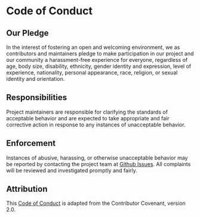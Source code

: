 # Code of Conduct

## Our Pledge

In the interest of fostering an open and welcoming environment, we as contributors and maintainers
pledge to make participation in our project and our community a harassment-free experience for everyone,
regardless of age, body size, disability, ethnicity, gender identity and expression, level of experience,
nationality, personal appearance, race, religion, or sexual identity and orientation.

## Responsibilities

Project maintainers are responsible for clarifying the standards of acceptable behavior and are expected
to take appropriate and fair corrective action in response to any instances of unacceptable behavior.

## Enforcement

Instances of abusive, harassing, or otherwise unacceptable behavior may be reported by contacting
the project team at [Github Issues](https://github.com/gvatsal60/Linux-All-In-One-Update-Script/issues). All complaints will be reviewed and investigated promptly and fairly.

## Attribution

This [Code of Conduct](https://www.contributor-covenant.org/version/2/0/code_of_conduct)
is adapted from the Contributor Covenant, version 2.0.
